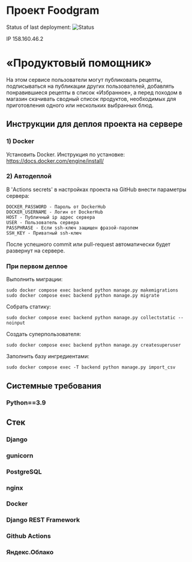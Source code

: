 # Проект Foodgram
Status of last deployment:
![Status](https://github.com/PentiukPavel/foodgram-project-react/actions/workflows/main.yml/badge.svg)

IP 158.160.46.2

# «Продуктовый помощник»
На этом сервисе пользователи могут публиковать рецепты, подписываться на публикации других пользователей, добавлять понравившиеся рецепты в список «Избранное», а перед походом в магазин скачивать сводный список продуктов, необходимых для приготовления одного или нескольких выбранных блюд.
 
## Инструкции для деплоя проекта на сервере

### 1) Docker

Установить Docker. Инструкция по установке: https://docs.docker.com/engine/install/ <br>


### 2) Автодеплой

В 'Actions secrets' в настройках проекта на GitHub внести параметры сервера: <br>

```
DOCKER_PASSWORD - Пароль от DockerHub
DOCKER_USERNAME - Логин от DockerHub
HOST - Публичный ip адрес сервера
USER - Пользователь сервера
PASSPHRASE - Если ssh-ключ защищен фразой-паролем
SSH_KEY - Приватный ssh-ключ
```

После успешного commit или pull-request автоматически будет развернут на сервере. <br>

### При первом деплое

Выполнить миграции:

```
sudo docker compose exec backend python manage.py makemigrations
sudo docker compose exec backend python manage.py migrate
```

Собрать статику:

```
sudo docker compose exec backend python manage.py collectstatic --noinput
```

Создать суперпользователя:

```
sudo docker compose exec backend python manage.py createsuperuser
```
Заполнить базу ингредиентами:

```
sudo docker compose exec -T backend python manage.py import_csv 
```

## Системные требования
### Python==3.9

## Стек
### Django
### gunicorn
### PostgreSQL
### nginx
### Docker
### Django REST Framework
### Github Actions
### Яндекс.Облако